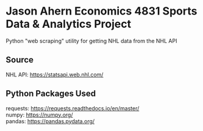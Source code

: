# Jason Ahern Economics 4831 Sports Data & Analytics Project 
Python "web scraping" utility for getting NHL data from the NHL API 

## Source
NHL API: https://statsapi.web.nhl.com/

## Python Packages Used
requests: https://requests.readthedocs.io/en/master/ <br />
numpy: https://numpy.org/ <br />
pandas: https://pandas.pydata.org/ <br />
